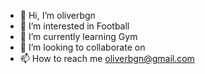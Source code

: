- 👋 Hi, I’m oliverbgn
- 👀 I’m interested in Football
- 🌱 I’m currently learning Gym
- 💞️ I’m looking to collaborate on 
- 📫 How to reach me oliverbgn@gmail.com

<!---
oliverbgn/oliverbgn is a ✨ special ✨ repository because its `README.md` (this file) appears on your GitHub profile.
You can click the Preview link to take a look at your changes.
--->
